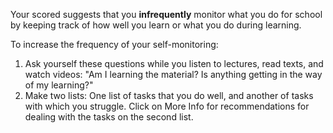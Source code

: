 Your scored suggests that you **infrequently** monitor what you do for school by keeping track of how well you learn or what you do during learning.  

To increase the frequency of your self-monitoring:   

1.	Ask yourself these questions while you listen to lectures, read texts, and watch videos: "Am I learning the material? Is anything getting in the way of my learning?"
2.	Make two lists: One list of tasks that you do well, and another of tasks with which you struggle. Click on More Info for recommendations for dealing with the tasks on the second list.
